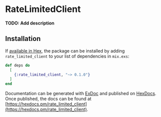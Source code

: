 # RateLimitedClient

**TODO: Add description**

## Installation

If [available in Hex](https://hex.pm/docs/publish), the package can be installed
by adding `rate_limited_client` to your list of dependencies in `mix.exs`:

```elixir
def deps do
  [
    {:rate_limited_client, "~> 0.1.0"}
  ]
end
```

Documentation can be generated with [ExDoc](https://github.com/elixir-lang/ex_doc)
and published on [HexDocs](https://hexdocs.pm). Once published, the docs can
be found at [https://hexdocs.pm/rate_limited_client](https://hexdocs.pm/rate_limited_client).

